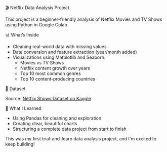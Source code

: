 🎬 Netflix Data Analysis Project

This project is a beginner-friendly analysis of Netflix Movies and TV Shows using Python in Google Colab.

 📊 What’s Inside

- Cleaning real-world data with missing values
- Date conversion and feature extraction (year/month added)
- Visualizations using Matplotlib and Seaborn:
  - Movies vs TV Shows
  - Netflix content growth over years
  - Top 10 most common genres
  - Top 10 content-producing countries

 📁 Dataset

Source: [Netflix Shows Dataset on Kaggle](https://www.kaggle.com/datasets/shivamb/netflix-shows)

🧠 What I Learned

- Using Pandas for cleaning and exploration
- Creating clear, beautiful charts
- Structuring a complete data project from start to finish



This was my first trial-and-learn data analysis project, and I'm excited to keep building!
